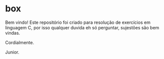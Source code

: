 # box
Bem vindo!
  Este repositório foi criado para resolução de exercícios em linguagem C, 
  por isso qualquer duvida eh só perguntar, sujestões são bem vindas.
  
  Cordialmente.
  
  Junior.
